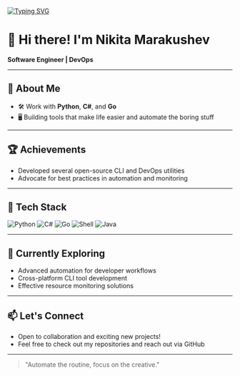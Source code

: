 [![Typing SVG](https://readme-typing-svg.herokuapp.com?color=%2336BCF7&lines=Software+Engineer)](https://git.io/typing-svg)
# 👋 Hi there! I'm Nikita Marakushev

**Software Engineer | DevOps**

---

## 🚀 About Me

- 🛠️ Work with **Python**, **C#**, and **Go**
- 🖥️ Building tools that make life easier and automate the boring stuff

---

## 🏆 Achievements

- Developed several open-source CLI and DevOps utilities
- Advocate for best practices in automation and monitoring

---

## 🧰 Tech Stack

![Python](https://img.shields.io/badge/-Python-3776AB?style=flat-square&logo=python&logoColor=white)
![C#](https://img.shields.io/badge/-C%23-239120?style=flat-square&logo=c-sharp&logoColor=white)
![Go](https://img.shields.io/badge/-Go-00ADD8?style=flat-square&logo=go&logoColor=white)
![Shell](https://img.shields.io/badge/-Shell-4EAA25?style=flat-square&logo=gnu-bash&logoColor=white)
![Java](https://img.shields.io/badge/-Java-007396?style=flat-square&logo=java&logoColor=white)

---

## 🌱 Currently Exploring

- Advanced automation for developer workflows
- Cross-platform CLI tool development
- Effective resource monitoring solutions

---

## 📫 Let's Connect

- Open to collaboration and exciting new projects!
- Feel free to check out my repositories and reach out via GitHub

---

> "Automate the routine, focus on the creative."

